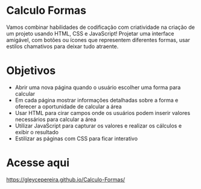 # Calculo Formas
Vamos combinar habilidades de codificação com criatividade na criação de um projeto usando HTML, CSS e JavaScript! Projetar uma interface amigável, com botões ou ícones que representem diferentes formas, usar
estilos chamativos para deixar tudo atraente.

# Objetivos
- Abrir uma nova página quando o usuário escolher uma forma para calcular
- Em cada página mostrar informações detalhadas sobre a forma e oferecer a oportunidade de calcular a área
- Usar HTML para cirar campos onde os usuários podem inserir valores necessários para calcular a área
- Utilizar JavaScript para capturar os valores e realizar os cálculos e exibir o resultado
- Estilizar as páginas com CSS para ficar interativo

# Acesse aqui 
https://gleycepereira.github.io/Calculo-Formas/
